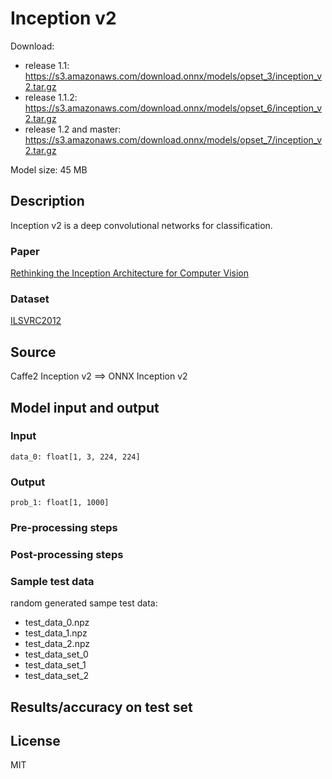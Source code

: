 # Inception v2

Download:
- release 1.1: https://s3.amazonaws.com/download.onnx/models/opset_3/inception_v2.tar.gz
- release 1.1.2: https://s3.amazonaws.com/download.onnx/models/opset_6/inception_v2.tar.gz
- release 1.2 and master: https://s3.amazonaws.com/download.onnx/models/opset_7/inception_v2.tar.gz

Model size: 45 MB

## Description
Inception v2 is a deep convolutional networks for classification.

### Paper
[Rethinking the Inception Architecture for Computer Vision](https://arxiv.org/abs/1512.00567)

### Dataset
[ILSVRC2012](http://www.image-net.org/challenges/LSVRC/2012/)

## Source
Caffe2 Inception v2 ==> ONNX Inception v2

## Model input and output
### Input
```
data_0: float[1, 3, 224, 224]
```
### Output
```
prob_1: float[1, 1000]
```
### Pre-processing steps
### Post-processing steps
### Sample test data
random generated sampe test data:
- test_data_0.npz
- test_data_1.npz
- test_data_2.npz
- test_data_set_0
- test_data_set_1
- test_data_set_2

## Results/accuracy on test set

## License
MIT
